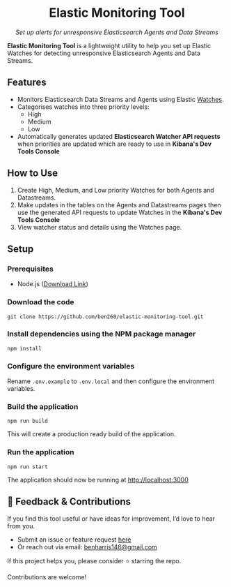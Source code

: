 <h1 align="center">Elastic Monitoring Tool</h1>
<p align="center"><em>Set up alerts for unresponsive Elasticsearch Agents and Data Streams</em></p>

<p></p>

**Elastic Monitoring Tool** is a lightweight utility to help you set up Elastic Watches for detecting unresponsive Elasticsearch Agents and Data Streams.

## Features

- Monitors Elasticsearch Data Streams and Agents using Elastic [Watches](https://www.elastic.co/docs/explore-analyze/alerts-cases/watcher/how-watcher-works).
- Categorises watches into three priority levels:
  - High
  - Medium
  - Low
- Automatically generates updated **Elasticsearch Watcher API requests** when
  priorities are updated which are ready to use in **Kibana's Dev Tools Console**

## How to Use

1. Create High, Medium, and Low priority Watches for both Agents and Datastreams.
2. Make updates in the tables on the Agents and Datastreams pages then use the generated API requests to update Watches in the **Kibana's Dev Tools Console**
3. View watcher status and details using the Watches page.

## Setup

### Prerequisites

- Node.js ([Download Link](https://nodejs.org/en/download))

### Download the code

`git clone https://github.com/ben260/elastic-monitoring-tool.git`

### Install dependencies using the NPM package manager

`npm install`

### Configure the environment variables

Rename `.env.example` to `.env.local` and then configure the environment variables.

### Build the application

`npm run build`

This will create a production ready build of the application.

### Run the application

`npm run start`

The application should now be running at [http://localhost:3000](http://localhost:3000)

## 💬 Feedback & Contributions

If you find this tool useful or have ideas for improvement, I’d love to hear from you.

- Submit an issue or feature request [here](https://github.com/ben260/elastic-monitoring-tool/issues)
- Or reach out via email: benharris146@gmail.com

If this project helps you, please consider ⭐ starring the repo.  

Contributions are welcome!